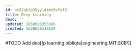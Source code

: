 ```yaml
---
id: ax32qb2p35yy14tmt9vfxf2
title: Deep Learning
desc: ''
updated: 1658698353086
created: 1658698319228
---
```

#TODO Add dee[[p learning bibliqta|engineering.MIT.SCIP]]